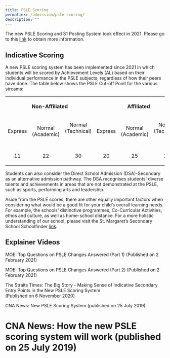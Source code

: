 ```yaml
---
title: PSLE Scoring
permalink: /admission/psle-scoring/
description: ""
---
```

The new PSLE Scoring and S1 Posting System took effect in 2021. Please go to this [link](https://www.moe.gov.sg/microsites/psle-fsbb/index.html) to obtain more information.   

Indicative Scoring
------------------

A new PSLE scoring system has been implemented since 2021 in which students will be scored by Achievement Levels (AL) based on their individual performance in the PSLE subjects, regardless of how their peers have done. The table below shows the PSLE Cut-off Point for the various streams:  

<table>
	<tr>
		<th colspan="3"> <p align="center">Non-Affiliated </p></th>
		<th colspan="3"> <p align="center">Affiliated </p></th>
	</tr>
	<tr>
		<td> <p align="center">Express</p> </td>
		<td> <p align="center">Normal (Academic)</p> </td>
		<td> <p align="center">Normal (Technical)</p> </td>
		<td> <p align="center">Express</p> </td>
		<td> <p align="center">Normal (Academic)</p> </td>
		<td> <p align="center">Normal (Technical)</p> </td>
	</tr>
	<tr>
		<td> <p align="center">11</p> </td>
		<td> <p align="center">22</p> </td>
		<td> <p align="center">30</p> </td>
		<td> <p align="center">20</p> </td>
		<td> <p align="center">25</p> </td> 
		<td> <p align="center">27</p> </td>
	</tr>
	<tr></tr>
</table>

  

Students can also consider the Direct School Admission (DSA)-Secondary as an alternative admission pathway. The DSA recognises students' diverse talents and achievements in areas that are not demonstrated at the PSLE, such as sports, performing arts and leadership.   

  

Aside from the PSLE scores, there are other equally important factors when considering what would be a good fit for your child’s overall learning needs. For example, the schools' distinctive programmes, Co-Curricular Activities, ethos and culture, as well as home-school distance. For a more holistic understanding of our school, please visit the St. Margaret’s Secondary School Schoolfinder [link](https://www.moe.gov.sg/schoolfinder/schooldetail?schoolname=st-margarets-secondary-school).

  

Explainer Videos
----------------

MOE: Top Questions on PSLE Changes Answered (Part 1) (Published on 2 February 2021)

  

MOE: Top Questions on PSLE Changes Answered (Part 2) (Published on 2 February 2021)

  

  

The Straits Times: The Big Story - Making Sense of Indicative Secondary Entry Points in the New PSLE Scoring System  
(Published on 6 November 2020)

  

  

  

CNA News: New PSLE Scoring System (published on 25 July 2019)

  

  

CNA News: How the new PSLE scoring system will work (published on 25 July 2019)
===============================================================================
